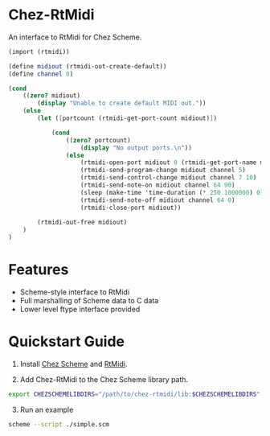 # Chez-RtMidi
An interface to RtMidi for Chez Scheme.

```scheme
(import (rtmidi))

(define midiout (rtmidi-out-create-default))
(define channel 0)

(cond 
    ((zero? midiout)
        (display "Unable to create default MIDI out."))
    (else
        (let ([portcount (rtmidi-get-port-count midiout)])

            (cond 
                ((zero? portcount)
                    (display "No output ports.\n"))
                (else 
                    (rtmidi-open-port midiout 0 (rtmidi-get-port-name midiout 0))
                    (rtmidi-send-program-change midiout channel 5)
                    (rtmidi-send-control-change midiout channel 7 10)
                    (rtmidi-send-note-on midiout channel 64 90)
                    (sleep (make-time 'time-duration (* 250 1000000) 0))))
                    (rtmidi-send-note-off midiout channel 64 0)
                    (rtmidi-close-port midiout))
            
        (rtmidi-out-free midiout)
    )
)
```


# Features

* Scheme-style interface to RtMidi
* Full marshalling of Scheme data to C data
* Lower level ftype interface provided


# Quickstart Guide

1. Install [Chez Scheme](https://github.com/cisco/ChezScheme) and [RtMidi](https://github.com/thestk/rtmidi/).

2. Add Chez-RtMidi to the Chez Scheme library path.
```bash
export CHEZSCHEMELIBDIRS="/path/to/chez-rtmidi/lib:$CHEZSCHEMELIBDIRS"
```

3. Run an example
```bash
scheme --script ./simple.scm
```
